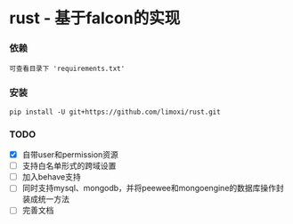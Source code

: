# rust - 基于falcon的实现

### 依赖
    可查看目录下 'requirements.txt'

### 安装
``pip install -U git+https://github.com/limoxi/rust.git``

### TODO
- [x] 自带user和permission资源
- [ ] 支持白名单形式的跨域设置
- [ ] 加入behave支持
- [ ] 同时支持mysql、mongodb，并将peewee和mongoengine的数据库操作封装成统一方法
- [ ] 完善文档